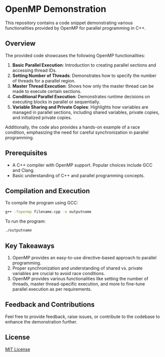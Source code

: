 # OpenMP Demonstration

This repository contains a code snippet demonstrating various functionalities provided by OpenMP for parallel programming in C++.

## Overview

The provided code showcases the following OpenMP functionalities:

1. **Basic Parallel Execution**: Introduction to creating parallel sections and accessing thread IDs.
2. **Setting Number of Threads**: Demonstrates how to specify the number of threads for a parallel region.
3. **Master Thread Execution**: Shows how only the master thread can be made to execute certain sections.
4. **Conditional Parallel Execution**: Demonstrates runtime decisions on executing blocks in parallel or sequentially.
5. **Variable Sharing and Private Copies**: Highlights how variables are managed in parallel sections, including shared variables, private copies, and initialized private copies.

Additionally, the code also provides a hands-on example of a race condition, emphasizing the need for careful synchronization in parallel programming.

## Prerequisites

- A C++ compiler with OpenMP support. Popular choices include GCC and Clang.
- Basic understanding of C++ and parallel programming concepts.

## Compilation and Execution

To compile the program using GCC:

```bash
g++ -fopenmp filename.cpp -o outputname
```

To run the program:

```bash
./outputname
```

## Key Takeaways

1. OpenMP provides an easy-to-use directive-based approach to parallel programming.
2. Proper synchronization and understanding of shared vs. private variables are crucial to avoid race conditions.
3. OpenMP provides various functionalities like setting the number of threads, master thread-specific execution, and more to fine-tune parallel execution as per requirements.

## Feedback and Contributions

Feel free to provide feedback, raise issues, or contribute to the codebase to enhance the demonstration further.

## License

[MIT License](LICENSE)
